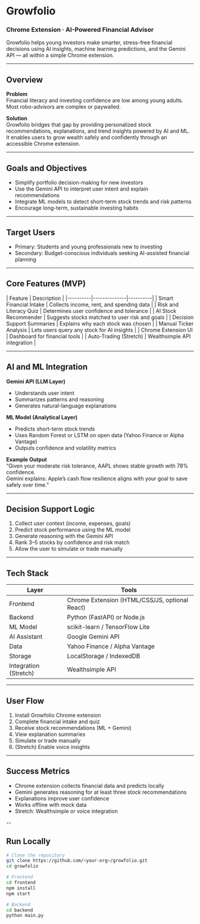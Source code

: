 # Growfolio

### Chrome Extension · AI-Powered Financial Advisor

Growfolio helps young investors make smarter, stress-free financial decisions using AI insights, machine learning predictions, and the Gemini API — all within a simple Chrome extension.

---

## Overview

**Problem**  
Financial literacy and investing confidence are low among young adults. Most robo-advisors are complex or paywalled.

**Solution**  
Growfolio bridges that gap by providing personalized stock recommendations, explanations, and trend insights powered by AI and ML. It enables users to grow wealth safely and confidently through an accessible Chrome extension.

---

## Goals and Objectives

- Simplify portfolio decision-making for new investors  
- Use the Gemini API to interpret user intent and explain recommendations  
- Integrate ML models to detect short-term stock trends and risk patterns  
- Encourage long-term, sustainable investing habits

---

## Target Users

- Primary: Students and young professionals new to investing  
- Secondary: Budget-conscious individuals seeking AI-assisted financial planning

---

## Core Features (MVP)

| Feature | Description |
|----------|--------------|----------|
| Smart Financial Intake | Collects income, rent, and spending data |
| Risk and Literacy Quiz | Determines user confidence and tolerance | 
| AI Stock Recommender | Suggests stocks matched to user risk and goals |
| Decision Support Summaries | Explains why each stock was chosen |
| Manual Ticker Analysis | Lets users query any stock for AI insights |
| Chrome Extension UI | Dashboard for financial tools |
| Auto-Trading (Stretch) | Wealthsimple API integration |

---

## AI and ML Integration

**Gemini API (LLM Layer)**  
- Understands user intent  
- Summarizes patterns and reasoning  
- Generates natural-language explanations  

**ML Model (Analytical Layer)**  
- Predicts short-term stock trends  
- Uses Random Forest or LSTM on open data (Yahoo Finance or Alpha Vantage)  
- Outputs confidence and volatility metrics  

**Example Output**  
“Given your moderate risk tolerance, AAPL shows stable growth with 78% confidence.  
Gemini explains: Apple’s cash flow resilience aligns with your goal to save safely over time.”

---

## Decision Support Logic

1. Collect user context (income, expenses, goals)  
2. Predict stock performance using the ML model  
3. Generate reasoning with the Gemini API  
4. Rank 3–5 stocks by confidence and risk match  
5. Allow the user to simulate or trade manually  

---

## Tech Stack

| Layer | Tools |
|--------|-------|
| Frontend | Chrome Extension (HTML/CSS/JS, optional React) |
| Backend | Python (FastAPI) or Node.js |
| ML Model | scikit-learn / TensorFlow Lite |
| AI Assistant | Google Gemini API |
| Data | Yahoo Finance / Alpha Vantage |
| Storage | LocalStorage / IndexedDB |
| Integration (Stretch) | Wealthsimple API |

---

## User Flow

1. Install Growfolio Chrome extension  
2. Complete financial intake and quiz  
3. Receive stock recommendations (ML + Gemini)  
4. View explanation summaries  
5. Simulate or trade manually  
6. (Stretch) Enable voice insights  

---

## Success Metrics

- Chrome extension collects financial data and predicts locally  
- Gemini generates reasoning for at least three stock recommendations  
- Explanations improve user confidence  
- Works offline with mock data  
- Stretch: Wealthsimple or voice integration  

--

## Run Locally

```bash
# Clone the repository
git clone https://github.com/<your-org>/growfolio.git
cd growfolio

# Frontend
cd frontend
npm install
npm start

# Backend
cd backend
python main.py
